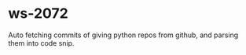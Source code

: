 # ws-2072
Auto fetching commits of giving python repos from github, and parsing them into code snip.